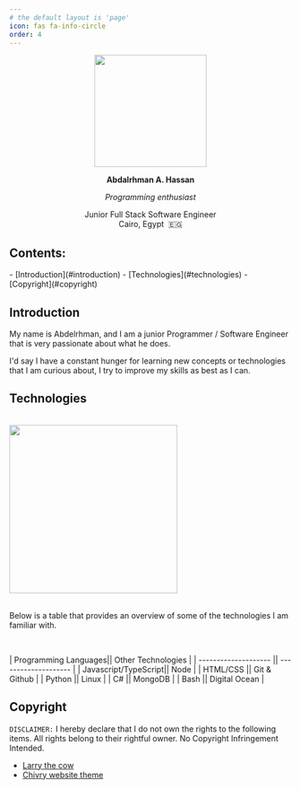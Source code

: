 ```yaml
---
# the default layout is 'page'
icon: fas fa-info-circle
order: 4
---
```


<div class="profile-picture"  align="center">
  <img src="https://avatars.githubusercontent.com/u/69832947?v=4"  height="200px"/>
  <p class="no-print"></p>
  <div>
    <p align="center"><b>Abdalrhman A. Hassan</b></p>
    <p align="center" class="no-site"><i>Programming enthusiast</i></p>
    <p align="center">Junior Full Stack Software Engineer<br>Cairo, Egypt &nbsp;🇪🇬</p>
  </div>
</div>

<h2>Contents: </h2>
- [Introduction](#introduction)
- [Technologies](#technologies)
- [Copyright](#copyright)

## Introduction

My name is Abdelrhman, and I am a junior Programmer / Software Engineer that is very passionate about what he does.

I'd say I have a constant hunger for learning new concepts or technologies that I am curious about, I try to improve my skills as best as I can.

## Technologies

<div>
  <br>
  <img src="https://intoli.com/blog/terminal-recorders/img/og-image.gif" width="300px" class="gopher-image">
  <br>
</div>

<br>

Below is a table that provides an overview of some of the technologies I am familiar with.

<br>

| Programming Languages|| Other Technologies   |
| -------------------- || -------------------- |
| Javascript/TypeScript|| Node                 |
| HTML/CSS             || Git & Github         |
| Python               || Linux                |
| C#                   || MongoDB              |
| Bash                 || Digital Ocean        |


## Copyright

`DISCLAIMER:` I hereby declare that I do not own the rights to the following items. All rights belong to their rightful owner. No Copyright Infringement Intended.


- [Larry the cow](https://wiki.gentoo.org/wiki/File:Larry-the-cow-full.svg)
- [Chivry website theme](https://github.com/cotes2020/jekyll-theme-chirpy)
